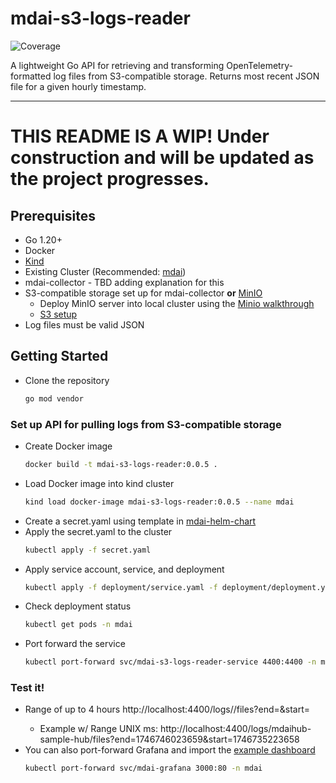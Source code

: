 # mdai-s3-logs-reader
![Coverage](https://img.shields.io/badge/Coverage-0-red)

A lightweight Go API for retrieving and transforming OpenTelemetry-formatted log files from S3-compatible storage. Returns most recent JSON file for a given hourly timestamp.

---

# THIS README IS A WIP! Under construction and will be updated as the project progresses.

## Prerequisites

- Go 1.20+
- Docker
- [Kind](https://kind.sigs.k8s.io/)
- Existing Cluster (Recommended: [mdai](https://docs.mydecisive.ai/))
- mdai-collector - TBD adding explanation for this
- S3-compatible storage set up for mdai-collector **or** [MinIO](https://min.io/)
    - Deploy MinIO server into local cluster using the [Minio walkthrough](/simulation/README)
    - [S3 setup](https://docs.aws.amazon.com/AmazonS3/latest/userguide/Welcome.html)
- Log files must be valid JSON

## Getting Started
- Clone the repository
  ```bash 
  go mod vendor
  ```

### Set up API for pulling logs from S3-compatible storage
- Create Docker image
  ```bash
  docker build -t mdai-s3-logs-reader:0.0.5 .
  ```
- Load Docker image into kind cluster
  ```bash
  kind load docker-image mdai-s3-logs-reader:0.0.5 --name mdai
  ```
- Create a secret.yaml using template in [mdai-helm-chart](https://github.com/DecisiveAI/mdai-helm-chart?tab=readme-ov-file#option-a-using-mdai-collector-to-collect-component-telemetry)
- Apply the secret.yaml to the cluster
  ```bash
  kubectl apply -f secret.yaml
  ```
- Apply service account, service, and deployment
  ```bash
  kubectl apply -f deployment/service.yaml -f deployment/deployment.yaml
  ```
- Check deployment status
  ```bash
  kubectl get pods -n mdai
  ```
- Port forward the service
  ```bash
  kubectl port-forward svc/mdai-s3-logs-reader-service 4400:4400 -n mdai
    ```

### Test it!
- Range of up to 4 hours http://localhost:4400/logs/<bucket>/files?end=<UnixMS>&start=<UnixMS>
  - Example w/ Range UNIX ms: http://localhost:4400/logs/mdaihub-sample-hub/files?end=1746746023659&start=1746735223658
- You can also port-forward Grafana and import the [example dashboard](/sample-data/grafana/mdai-audit-streams-v2.json)
  ```bash
  kubectl port-forward svc/mdai-grafana 3000:80 -n mdai
  ```
